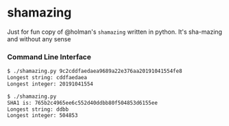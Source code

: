 # shamazing

Just for fun copy of @holman's ```shamazing``` written in python. 
It's sha-mazing and without any sense 

### Command Line Interface
```sh
$ ./shamazing.py 9c2cddfaedaea9689a22e376aa20191041554fe8 
Longest string: cddfaedaea
Longest integer: 20191041554

$ ./shamazing.py 
SHA1 is: 765b2c4965ee6c552d40ddbb80f504853d6155ee
Longest string: ddbb
Longest integer: 504853
```
